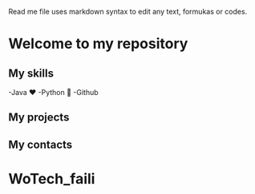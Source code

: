 Read me file uses markdown syntax to edit any text, formukas or codes.

# Welcome to my repository 

## My skills
-Java ❤️
-Python 🐍
-Github 

## My projects
## My contacts
# WoTech_faili
